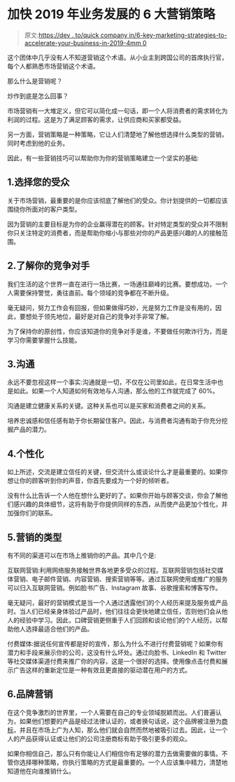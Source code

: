 # 加快 2019 年业务发展的 6 大营销策略

> 原文:[https://dev . to/quick company in/6-key-marketing-strategies-to-accelerate-your-business-in-2019-4mm 0](https://dev.to/quickcompanyin/6-key-marketing-strategies-to-accelerate-your-business-in-2019-4mm0)

这个团体中几乎没有人不知道营销这个术语。从小业主到跨国公司的首席执行官，每个人都熟悉市场营销这个术语。

那么什么是营销呢？

炒作到底是怎么回事？

市场营销有一大堆定义，但它可以简化成一句话，即一个人将消费者的需求转化为利润的过程。这是为了满足顾客的需求，让供应商和买家都受益。

另一方面，营销策略是一种策略，它让人们清楚地了解他想选择什么类型的营销，同时考虑到他的业务。

因此，有一些营销技巧可以帮助你为你的营销策略建立一个坚实的基础:

## 1.选择您的受众

关于市场营销，最重要的是你应该彻底了解他们的受众。你计划提供的一切都应该围绕你所面对的客户类型。

因为营销的主要目标是为你的企业赢得潜在的顾客。针对特定类型的受众并不限制你只关注特定的消费者，而是帮助你缩小与那些对你的产品更感兴趣的人的接触范围。

## 2.了解你的竞争对手

我们生活的这个世界一直在进行一场比赛，一场通往巅峰的比赛。要想成功，一个人需要保持警觉，勇往直前。每个领域的竞争都在不断升级。

毫无疑问，努力工作会有回报，但如果做得巧妙，光是努力工作是没有用的，因此，要想处于领先地位，最好是对自己的竞争对手非常了解。

为了保持你的原创性，你应该知道你的竞争对手是谁，不要做任何欺诈行为，而是学习你需要掌握什么技能。

## 3.沟通

永远不要忽视这样一个事实:沟通就是一切，不仅在公司里如此，在日常生活中也是如此。如果一个人知道如何有效地与人沟通，那么他的工作就完成了 60%。

沟通是建立健康关系的关键。这种关系也可以是买家和消费者之间的关系。

培养忠诚感和信任感有助于你长期留住客户。因此，与消费者沟通有助于你充分挖掘产品的潜力。

## 4.个性化

如上所述，交流是建立信任的关键，但交流什么或谈论什么才是最重要的。如果你想让你的顾客听到你的声音，你首先要成为一个好的倾听者。

没有什么比告诉一个人他在想什么更好的了。如果你开始与顾客交谈，你会了解他们感兴趣的具体细节，这将有助于你提供同样的东西，从而使产品更加个性化，并加强你们的联系。

## 5.营销的类型

有不同的渠道可以在市场上推销你的产品。其中几个是:

互联网营销:利用网络服务接触世界各地更多受众的过程。互联网营销包括社交媒体营销、电子邮件营销、内容营销、搜索营销等等。通过互联网使用或推广的服务可以归入互联网营销。例如脸书广告、Instagram 故事、谷歌搜索和博客写作。

毫无疑问，最好的营销模式是当一个人通过透露他们的个人经历来提及服务或产品时。当人们已经亲身体验过产品时，他们往往会更快地建立信任，否则他们会从他人的经验中学习。因此，口碑营销更侧重于人们回顾和谈论他们的个人经历，以帮助他人选择最适合他们的产品。

付费媒体:据说任何宣传都是好的宣传，那么为什么不进行付费营销呢？如果你有潜力和手段来展示你的公司，这没有什么坏处。通过向脸书、LinkedIn 和 Twitter 等社交媒体渠道付费来推广你的内容，这是一个很好的选择。使用像点击付费和展示广告这样的重新定位是一种有效且更直接的驱动潜在用户的方式。

## 6.品牌营销

在这个竞争激烈的世界里，一个人需要在自己的专业领域脱颖而出。人们普遍认为，如果他们想要的产品是经过法律认证的，或者换句话说，这个品牌被注册为[商标](https://www.quickcompany.in/trademark)，并且在市场上广为人知，那么他们就会自然而然地被吸引过去。因此，让一个人的产品获得认证或让他们的公司注册商标有助于吸引更多的观众。

如果你相信自己，那么只有你能让人们相信你有足够的潜力去做需要做的事情。不管你选择哪种策略，你执行策略的方式是最重要的。一个人应该集中精力，清楚地知道他在向谁推销什么。